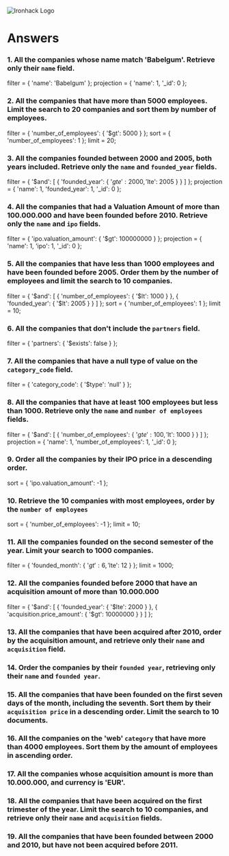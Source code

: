 ![Ironhack Logo](https://i.imgur.com/1QgrNNw.png)

# Answers

### 1. All the companies whose name match 'Babelgum'. Retrieve only their `name` field.

filter = {
'name': 'Babelgum'
};
projection = {
'name': 1,
'\_id': 0
};

### 2. All the companies that have more than 5000 employees. Limit the search to 20 companies and sort them by **number of employees**.

filter = {
'number_of_employees': {
'$gt': 5000
}
};
sort = {
'number_of_employees': 1
};
limit = 20;

### 3. All the companies founded between 2000 and 2005, both years included. Retrieve only the `name` and `founded_year` fields.

filter = {
'$and': [
    {
      'founded_year': {
        '$gte': 2000,
'$lte': 2005
}
}
]
};
projection = {
'name': 1,
'founded_year': 1,
'\_id': 0
};

### 4. All the companies that had a Valuation Amount of more than 100.000.000 and have been founded before 2010. Retrieve only the `name` and `ipo` fields.

filter = {
'ipo.valuation_amount': {
'$gt': 100000000
}
};
projection = {
'name': 1,
'ipo': 1,
'\_id': 0
};

### 5. All the companies that have less than 1000 employees and have been founded before 2005. Order them by the number of employees and limit the search to 10 companies.

filter = {
'$and': [
    {
      'number_of_employees': {
        '$lt': 1000
}
}, {
'founded_year': {
'$lt': 2005
}
}
]
};
sort = {
'number_of_employees': 1
};
limit = 10;

### 6. All the companies that don't include the `partners` field.

filter = {
'partners': {
'$exists': false
}
};

### 7. All the companies that have a null type of value on the `category_code` field.

filter = {
'category_code': {
'$type': 'null'
}
};

### 8. All the companies that have at least 100 employees but less than 1000. Retrieve only the `name` and `number of employees` fields.

filter = {
'$and': [
    {
      'number_of_employees': {
        '$gte': 100,
'$lt': 1000
}
}
]
};
projection = {
'name': 1,
'number_of_employees': 1,
'\_id': 0
};

### 9. Order all the companies by their IPO price in a descending order.

sort = {
'ipo.valuation_amount': -1
};

### 10. Retrieve the 10 companies with most employees, order by the `number of employees`

sort = {
'number_of_employees': -1
};
limit = 10;

### 11. All the companies founded on the second semester of the year. Limit your search to 1000 companies.

filter = {
'founded_month': {
'$gt': 6, 
    '$lte': 12
}
};
limit = 1000;

### 12. All the companies founded before 2000 that have an acquisition amount of more than 10.000.000

filter = {
'$and': [
    {
      'founded_year': {
        '$lte': 2000
}
}, {
'acquisition.price_amount': {
'$gt': 10000000
}
}
]
};

### 13. All the companies that have been acquired after 2010, order by the acquisition amount, and retrieve only their `name` and `acquisition` field.

<!-- Your Code Goes Here -->

### 14. Order the companies by their `founded year`, retrieving only their `name` and `founded year`.

<!-- Your Code Goes Here -->

### 15. All the companies that have been founded on the first seven days of the month, including the seventh. Sort them by their `acquisition price` in a descending order. Limit the search to 10 documents.

<!-- Your Code Goes Here -->

### 16. All the companies on the 'web' `category` that have more than 4000 employees. Sort them by the amount of employees in ascending order.

<!-- Your Code Goes Here -->

### 17. All the companies whose acquisition amount is more than 10.000.000, and currency is 'EUR'.

<!-- Your Code Goes Here -->

### 18. All the companies that have been acquired on the first trimester of the year. Limit the search to 10 companies, and retrieve only their `name` and `acquisition` fields.

<!-- Your Code Goes Here -->

### 19. All the companies that have been founded between 2000 and 2010, but have not been acquired before 2011.

<!-- Your Code Goes Here -->
